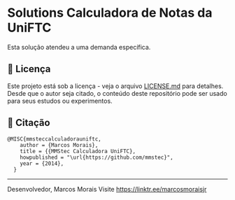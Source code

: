# Solutions Calculadora de Notas da UniFTC
Esta solução atendeu a uma demanda específica.

## 📄 Licença

Este projeto está sob a licença - veja o arquivo [LICENSE.md](https://github.com/mmstec/mmstec/blob/main/LICENSE) para detalhes. <br />
Desde que o autor seja citado, o conteúdo deste repositório pode ser usado para seus estudos ou experimentos.

## 🚀 Citação
```
@MISC{mmsteccalculadorauniftc,
    author = {Marcos Morais},
    title = {{MMStec Calculadora UniFTC},
    howpublished = "\url{https://github.com/mmstec}",
    year = {2014},
  }
```
___
Desenvolvedor,
Marcos Morais
Visite https://linktr.ee/marcosmoraisjr
